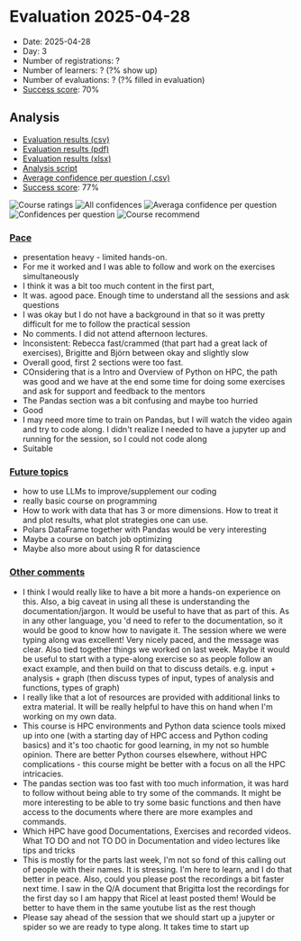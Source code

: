 # Evaluation 2025-04-28

- Date: 2025-04-28
- Day: 3
- Number of registrations: ?
- Number of learners: ? (?% show up)
- Number of evaluations: ? (?% filled in evaluation)
- [Success score](success_score.txt): 70%

## Analysis

- [Evaluation results (csv)](evaluation_20250428_day_3.csv)
- [Evaluation results (pdf)](evaluation_20250428_day_3.pdf)
- [Evaluation results (xlsx)](evaluation_20250428_day_3.xlsx)
- [Analysis script](analyse.R)
- [Average confidence per question (.csv)](average_confidences.csv)
- [Success score](success_score.txt): 77%

![Course ratings](course_rating.png)
![All confidences](all_confidences.png)
![Averaga confidence per question](average_confidences_per_question.png)
![Confidences per question](confidences_per_question.png)
![Course recommend](recommend.png)

### [Pace](pace.txt)

- presentation heavy - limited hands-on.
- For me it worked and I was able to follow and work on the exercises simultaneously
- I think it was a bit too much content in the first part,
- It was. agood pace. Enough time to understand all the sessions and ask questions
- I was okay but I do not have a background in that so it was pretty difficult for me to follow the practical session
- No comments. I did not attend afternoon lectures.
- Inconsistent: Rebecca fast/crammed (that part had a great lack of exercises), Brigitte and Björn between okay and slightly slow
- Overall good, first 2 sections were too fast.
- COnsidering that is a Intro and Overview of Python on HPC, the path was good and we have at the end some time for doing some exercises and ask for support and feedback to the mentors
- The Pandas section was a bit confusing and maybe too hurried
- Good
- I may need more time to train on Pandas, but I will watch the video again and try to code along. I didn't realize I needed to have a jupyter up and running for the session, so I could not code along
- Suitable

### [Future topics](future_topics.txt)

- how to use LLMs to improve/supplement our coding
- really basic course on programming
- How to work with data that has 3 or more dimensions. How to treat it and plot results, what plot strategies one can use.
- Polars DataFrame together with Pandas would be very interesting
- Maybe a course on batch job optimizing
- Maybe also more about using R for datascience

### [Other comments](comments.txt)

- I think I would really like to have a bit more a hands-on experience on this. Also, a big caveat in using all these is understanding the documentation/jargon. It would be useful to have that as part of this. As in any other language, you 'd need to refer to the documentation, so it would be good to know how to navigate it. The session where we were typing along was excellent! Very nicely paced, and the message was clear. Also tied together things we worked on last week. Maybe it would be useful to start with a type-along exercise so as people follow an exact example, and then build on that to discuss details. e.g. input + analysis + graph (then discuss types of input, types of analysis and functions, types of graph)
- I really like that a lot of resources are provided with additional links to extra material. It will be really helpful to have this on hand when I'm working on my own data.
- This course is HPC environments and Python data science tools mixed up into one (with a starting day of HPC access and Python coding basics) and it's too chaotic for good learning, in my not so humble opinion. There are better Python courses elsewhere, without HPC complications - this course might be better with a focus on all the HPC intricacies.
- The pandas section was too fast with too much information, it was hard to follow without being able to try some of the commands. It might be more interesting to be able to try some basic functions and then have access to the documents where there are more examples and commands.
- Which HPC have good Documentations, Exercises and recorded videos. What TO DO and not TO DO in Documentation and video lectures like tips and tricks
- This is mostly for the parts last week, I'm not so fond of this calling out of people with their names. It is stressing. I'm here to learn, and I do that better in peace. Also, could you please post the recordings a bit faster next time. I saw in the Q/A document that Brigitta lost the recordings for the first day so I am happy that Ricel at least posted them! Would be better to have them in the same youtube list as the rest though
- Please say ahead of the session that we should start up a jupyter or spider so we are ready to type along. It takes time to start up
